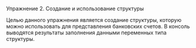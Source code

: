 Упражнение 2. Создание и использование структуры

Целью данного упражнения является создание структуры, которую можно использовать для представления банковских счетов.
В консоль выводятся результаты заполнения данными переменных типа структуры.
